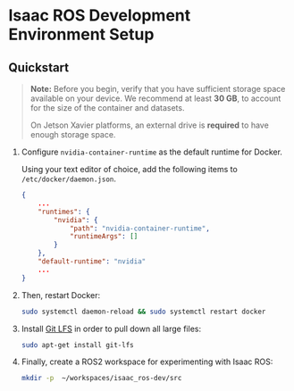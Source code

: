 # Isaac ROS Development Environment Setup

## Quickstart

> **Note:** Before you begin, verify that you have sufficient storage space available on your device. We recommend at least **30 GB**, to account for the size of the container and datasets.
>
> On Jetson Xavier platforms, an external drive is **required** to have enough storage space.

1. Configure `nvidia-container-runtime` as the default runtime for Docker.

   Using your text editor of choice, add the following items to `/etc/docker/daemon.json`.

    ```json
    {
        ...
        "runtimes": {
            "nvidia": {
                "path": "nvidia-container-runtime",
                "runtimeArgs": []
            }
        },
        "default-runtime": "nvidia"
        ...
    }
    ```

2. Then, restart Docker:

   ```bash
   sudo systemctl daemon-reload && sudo systemctl restart docker
   ```

3. Install [Git LFS](https://git-lfs.github.com/) in order to pull down all large files:  

    ```bash
    sudo apt-get install git-lfs
    ```  

4. Finally, create a ROS2 workspace for experimenting with Isaac ROS:  

    ```bash
    mkdir -p  ~/workspaces/isaac_ros-dev/src
    ```
